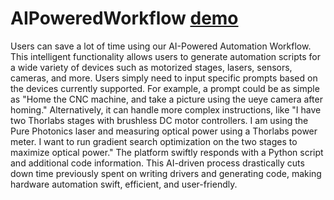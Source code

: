 # AIPoweredWorkflow [demo](https://ctrlease.netlify.app/)

Users can save a lot of time using our AI-Powered Automation Workflow. This intelligent functionality allows users to generate automation scripts for a wide variety of devices such as motorized stages, lasers, sensors, cameras, and more. Users simply need to input specific prompts based on the devices currently supported. For example, a prompt could be as simple as "Home the CNC machine, and take a picture using the ueye camera after homing." Alternatively, it can handle more complex instructions, like "I have two Thorlabs stages with brushless DC motor controllers. I am using the Pure Photonics laser and measuring optical power using a Thorlabs power meter. I want to run gradient search optimization on the two stages to maximize optical power." The platform swiftly responds with a Python script and additional code information. This AI-driven process drastically cuts down time previously spent on writing drivers and generating code, making hardware automation swift, efficient, and user-friendly.
